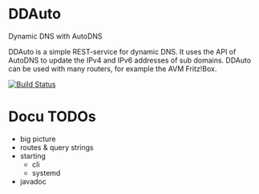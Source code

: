 # DDAuto

Dynamic DNS with AutoDNS

DDAuto is a simple REST-service for dynamic DNS. It uses the API of AutoDNS to update the IPv4 and IPv6 addresses of sub domains. DDAuto can be used with many routers, for example the AVM Fritz!Box.

[![Build Status](https://www.travis-ci.com/th-schwarz/DDAuto.svg?token=qSPv4SNGn1yMojeF1zXi&branch=develop)](https://www.travis-ci.com/th-schwarz/DDAuto)

# Docu TODOs

* big picture
* routes & query strings
* starting 
  * cli
  * systemd
* javadoc
